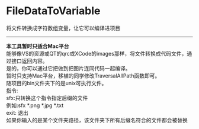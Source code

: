 # FileDataToVariable
将文件转换成字符数组变量，让它可以编译进项目  
************  
******本工具暂时只适合Mac平台******  
能够像VS的资源或QT的qrc或XCode的images那样，将文件转换成代码文件，通过接口返回内容。  
是的，你可以通过它把做到把图片连同代码一起编译。  
暂时只支持Mac平台，移植的同学修改TraversalAllPath函数即可。  
随项目的bin文件夹下的是unix可执行文件。  
指令:  
	sfx:只转换这个指令指定后缀的文件  
		例如:sfx *.png *.jpg *.txt  
	exit: 退出  
	如果你输入的是某个文件夹路径，该文件夹下所有后缀名符合的文件都会被替换  